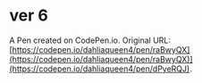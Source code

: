 # ver 6

A Pen created on CodePen.io. Original URL: [https://codepen.io/dahliaqueen4/pen/raBwyQX](https://codepen.io/dahliaqueen4/pen/raBwyQX)](https://codepen.io/dahliaqueen4/pen/dPyeRQJ).

